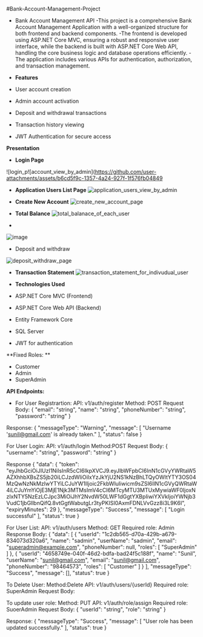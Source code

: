 #Bank-Account-Management-Project

- Bank Account Management API
-This project is a comprehensive Bank Account Management Application with a well-organized structure for both frontend and backend components.
-The frontend is developed using ASP.NET Core MVC, ensuring a robust and responsive user interface, while the backend is built with ASP.NET Core Web API, handling the core business logic and database operations efficiently.
-The application includes various APIs for authentication, authorization, and transaction management.

- **Features**
- User account creation
- Admin account activation
- Deposit and withdrawal transactions
- Transaction history viewing
- JWT Authentication for secure access

**Presentation**

- **Login Page**
  
![login_p![account_view_by_admin](https://github.com/user-attachments/assets/b6cd5f9c-1357-4a24-927f-1f576fb04849

- **Application Users List Page**
![application_users_view_by_admin](https://github.com/user-attachments/assets/26a33359-f84a-41c1-b191-8df098a403a4)

- **Create New Account**
![create_new_account_page](https://github.com/user-attachments/assets/5c38ffc5-9fba-4e38-9490-3ad9e268a3d2)

- **Total Balance**
![total_balanace_of_each_user](https://github.com/user-attachments/assets/b851fc17-fd51-4f4b-9ee5-745d95f46139)

- 
![image](https://github.com/user-attachments/assets/b69d61e7-94a8-4668-a272-de06788716e1)

- Deposit and withdraw
  
![deposit_withdraw_page](https://github.com/user-attachments/assets/59ced35d-d809-43da-aac0-d0ca54f6bf69)

- **Transaction Statement**
![transaction_statement_for_indivudual_user](https://github.com/user-attachments/assets/61d4f6d7-e690-475f-a9fc-cd59dabbaead)

- **Technologies Used**
- ASP.NET Core MVC (Frontend)
- ASP.NET Core Web API (Backend)
- Entity Framework Core
- SQL Server
- JWT for authentication


**Fixed Roles: **
- Customer
- Admin
- SuperAdmin

**API Endpoints:**

- For User Registrartion: 
API: v1/auth/register
Method: POST
Request Body:
{
  "email": "string",
  "name": "string",
  "phoneNumber": "string",
  "password": "string"
}

Response:
{
  "messageType": "Warning",
  "message": [
    "Username 'sunil@gmail.com' is already taken."
  ],
  "status": false
}


For User Login: 
API: v1/auth/login
Method:POST
Request Body:
{
  "username": "string",
  "password": "string"
}


Response
{
  "data": {
    "token": "eyJhbGciOiJIUzI1NiIsInR5cCI6IkpXVCJ9.eyJlbWFpbCI6InN1cGVyYWRtaW5AZXhhbXBsZS5jb20iLCJzdWIiOiIxYzJkYjU2NS1kNzBhLTQyOWItYTY3OS04MzQwNzNkMzIwYTYiLCJuYW1lIjoic2FkbWluIiwicm9sZSI6IlN1cGVyQWRtaW4iLCJuYmYiOjE3MjE1Njk3MTMsImV4cCI6MTcyMTU3MTUxMywiaWF0IjoxNzIxNTY5NzEzLCJpc3MiOiJhY2NvdW50LWF1dGgtYXBpIiwiYXVkIjoiYWNjb3VudC1jbGllbnQifQ.8vtGgtWabutgLr3tyPKISI0AxmFDNLVvGzz8i3L9K6I",
    "expiryMinutes": 29
  },
  "messageType": "Success",
  "message": [
    "Login successful"
  ],
  "status": true
}


For User List: 
API: v1/auth/users
Method: GET
Required role: Admin
Response Body:
{
  "data": [
    {
      "userId": "1c2db565-d70a-429b-a679-834073d320a6",
      "name": "sadmin",
      "userName": "sadmin",
      "email": "superadmin@example.com",
      "phoneNumber": null,
      "roles": [
        "SuperAdmin"
      ]
    },
    {
      "userId": "4658749e-040f-46d2-bdfa-bad24f5c188f",
      "name": "Sunil",
      "userName": "sunil@gmail.com",
      "email": "sunil@gmail.com",
      "phoneNumber": "98464573",
      "roles": [
        "Customer"
      ]
    }
  ],
  "messageType": "Success",
  "message": [],
  "status": true
}



To Delete User: 
Method:Delete
API: v1/auth/users/{userId}
Required role: SuperAdmin
Request Body:



To update user role: 
Method: PUT
API: v1/auth/role/assign
Required role: SuoerAdmin
Request Body:
{
  "userId": "string",
  "role": "string"
}

Response: {
  "messageType": "Success",
  "message": [
    "User role has been updated successfully."
  ],
  "status": true
}


